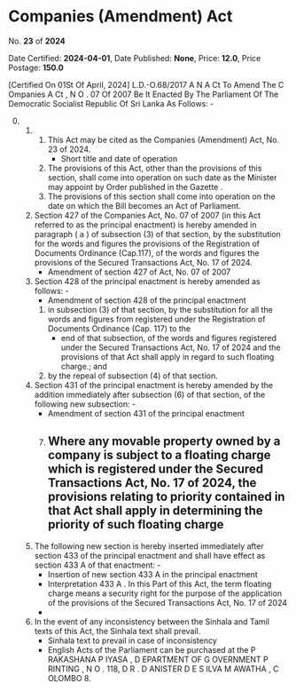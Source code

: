 # Companies (Amendment) Act

No. **23** of **2024**

Date Certified: **2024-04-01**, Date Published: **None**, Price: **12.0**, Price Postage: **150.0**

[Certified On 01St Of April, 2024]
L.D.-O.68/2017
A N  A Ct   To   Amend   The  C Ompanies  A Ct , N O . 07  Of  2007
Be It Enacted By The Parliament Of The Democratic Socialist Republic Of Sri Lanka As Follows: -

0. 
    1. 
        1. This Act may be cited as the Companies (Amendment)  Act, No. 23 of 2024.
            - Short  title and date of operation
        2. The provisions of this Act, other than the provisions of this section, shall come into operation on such date as the Minister may appoint by Order published in the  Gazette .
        3. The provisions of this section shall come into operation on the date on which the Bill becomes an Act of Parliament.
    2. Section 427 of the Companies Act, No. 07 of 2007 (in this Act referred to as the principal enactment) is hereby amended in paragraph ( a ) of subsection (3) of that section, by the substitution for the words and figures the provisions of the Registration of Documents Ordinance (Cap.117), of the words and figures the provisions of the Secured  Transactions Act, No. 17 of 2024.
        - Amendment of section 427 of Act, No. 07 of 2007
    3. Section 428 of the principal  enactment is hereby amended as follows: -
        - Amendment of section 428 of the  principal enactment
        1. in subsection (3) of that section, by the substitution for all the words and figures from registered under the Registration of Documents Ordinance (Cap. 117) to the
            - end of that subsection, of the words and figures registered under the Secured Transactions Act, No. 17 of 2024 and the provisions of that Act shall apply in regard to such floating charge.;  and
        2. by the repeal of subsection (4) of that section.
    4. Section 431 of the principal enactment is hereby amended by the addition immediately after subsection (6) of that section, of the following new subsection: -
        - Amendment of section 431 of the  principal enactment
        7. Where any movable property owned by a company   is subject to a floating charge which is registered under the Secured Transactions Act, No.  17 of 2024, the provisions relating to priority contained in that Act shall apply in determining the priority of such floating charge
            - 
    5. The following new section is hereby inserted immediately after section 433 of the principal enactment and shall have effect as section 433 A  of that enactment: -
        - Insertion of new section 433 A  in the principal enactment
        - Interpretation          433 A .  In this Part of this Act, the term floating charge means a security right for the purpose of the application of the provisions of  the Secured Transactions Act, No. 17 of 2024
        - 
    6. In the event of any inconsistency between the Sinhala and Tamil texts of this Act, the Sinhala text shall prevail.
        - Sinhala text to prevail in case of inconsistency
        - English Acts of the Parliament can be purchased at the P RAKASHANA  P IYASA , D EPARTMENT   OF G OVERNMENT  P RINTING , N O . 118, D R . D ANISTER  D E  S ILVA  M AWATHA , C OLOMBO  8.